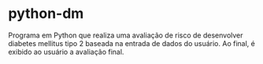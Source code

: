 # python-dm
 Programa em Python que realiza uma avaliação de risco de desenvolver diabetes mellitus tipo 2 baseada na entrada de dados do usuário.  Ao final, é exibido ao usuário a avaliação final.
